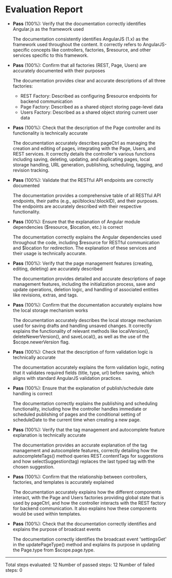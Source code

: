 # Evaluation Report

- **Pass** (100%): Verify that the documentation correctly identifies Angular.js as the framework used
  
  The documentation consistently identifies AngularJS (1.x) as the framework used throughout the content. It correctly refers to AngularJS-specific concepts like controllers, factories, $resource, and other services specific to this framework.

- **Pass** (100%): Confirm that all factories (REST, Page, Users) are accurately documented with their purposes
  
  The documentation provides clear and accurate descriptions of all three factories:
  - REST Factory: Described as configuring $resource endpoints for backend communication
  - Page Factory: Described as a shared object storing page-level data
  - Users Factory: Described as a shared object storing current user data

- **Pass** (100%): Check that the description of the Page controller and its functionality is technically accurate
  
  The documentation accurately describes pageCtrl as managing the creation and editing of pages, integrating with the Page, Users, and REST services. It correctly details the controller's various functions including saving, deleting, updating, and duplicating pages, local storage handling, URL generation, publishing, scheduling, tagging, and revision tracking.

- **Pass** (100%): Validate that the RESTful API endpoints are correctly documented
  
  The documentation provides a comprehensive table of all RESTful API endpoints, their paths (e.g., api/blocks/:blockID), and their purposes. The endpoints are accurately described with their respective functionality.

- **Pass** (100%): Ensure that the explanation of Angular module dependencies ($resource, $location, etc.) is correct
  
  The documentation correctly explains the Angular dependencies used throughout the code, including $resource for RESTful communication and $location for redirection. The explanation of these services and their usage is technically accurate.

- **Pass** (100%): Verify that the page management features (creating, editing, deleting) are accurately described
  
  The documentation provides detailed and accurate descriptions of page management features, including the initialization process, save and update operations, deletion logic, and handling of associated entities like revisions, extras, and tags.

- **Pass** (100%): Confirm that the documentation accurately explains how the local storage mechanism works
  
  The documentation accurately describes the local storage mechanism used for saving drafts and handling unsaved changes. It correctly explains the functionality of relevant methods like localVersion(), deleteNewerVersion(), and saveLocal(), as well as the use of the $scope.newerVersion flag.

- **Pass** (100%): Check that the description of form validation logic is technically accurate
  
  The documentation accurately explains the form validation logic, noting that it validates required fields (title, type, url) before saving, which aligns with standard AngularJS validation practices.

- **Pass** (100%): Ensure that the explanation of publish/schedule date handling is correct
  
  The documentation correctly explains the publishing and scheduling functionality, including how the controller handles immediate or scheduled publishing of pages and the conditional setting of scheduleDate to the current time when creating a new page.

- **Pass** (100%): Verify that the tag management and autocomplete feature explanation is technically accurate
  
  The documentation provides an accurate explanation of the tag management and autocomplete features, correctly detailing how the autocompleteTags() method queries REST.contentTags for suggestions and how selectSuggestion(tag) replaces the last typed tag with the chosen suggestion.

- **Pass** (100%): Confirm that the relationship between controllers, factories, and templates is accurately explained
  
  The documentation accurately explains how the different components interact, with the Page and Users factories providing global state that is used by pageCtrl, and how the controller interacts with the REST factory for backend communication. It also explains how these components would be used within templates.

- **Pass** (100%): Check that the documentation correctly identifies and explains the purpose of broadcast events
  
  The documentation correctly identifies the broadcast event 'settingsGet' in the updatePageType() method and explains its purpose in updating the Page.type from $scope.page.type.

---

Total steps evaluated: 12
Number of passed steps: 12
Number of failed steps: 0